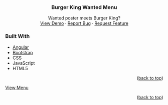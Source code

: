 <br />
<div align="center">
  <h3 align="center">Burger King Wanted Menu</h3>

  <p align="center">
    Wanted poster meets Burger King?
    <br />
    <a href="https://mosi-rivera.github.io/BurgerKingWantedMenu/">View Demo</a>
    ·
    <a href="https://github.com/Mosi-Rivera/BurgerKingWantedMenu/issues">Report Bug</a>
    ·
    <a href="https://github.com/Mosi-Rivera/BurgerKingWantedMenu/issues">Request Feature</a>
  </p>
</div>

### Built With

* [Angular](https://angular.io/)
* [Bootstrap](https://getbootstrap.com/)
* CSS
* JavaScript
* HTML5

<p align="right">(<a href="#top">back to top</a>)</p>

<a href="https://mosi-rivera.github.io/BurgerKingWantedMenu/">View Menu</a>

<p align="right">(<a href="#top">back to top</a>)</p>
